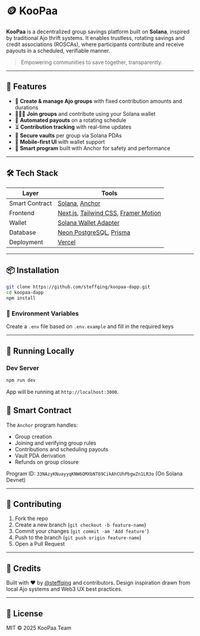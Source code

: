 # 🪙 KooPaa

**KooPaa** is a decentralized group savings platform built on **Solana**, inspired by traditional Ajo thrift systems. It enables trustless, rotating savings and credit associations (ROSCAs), where participants contribute and receive payouts in a scheduled, verifiable manner.

> Empowering communities to save together, transparently.

---

## 🚀 Features

- 📆 **Create & manage Ajo groups** with fixed contribution amounts and durations
- 🧑‍🤝‍🧑 **Join groups** and contribute using your Solana wallet
- 🔁 **Automated payouts** on a rotating schedule
- ⏳ **Contribution tracking** with real-time updates
- 🔐 **Secure vaults** per group via Solana PDAs
- 📲 **Mobile-first UI** with wallet support
- 🧠 **Smart program** built with Anchor for safety and performance

---

## 🛠️ Tech Stack

| Layer          | Tools                                                                                                                     |
| -------------- | ------------------------------------------------------------------------------------------------------------------------- |
| Smart Contract | [Solana](https://solana.com/), [Anchor](https://book.anchor-lang.com/)                                                    |
| Frontend       | [Next.js](https://nextjs.org/), [Tailwind CSS](https://tailwindcss.com/), [Framer Motion](https://www.framer.com/motion/) |
| Wallet         | [Solana Wallet Adapter](https://github.com/solana-labs/wallet-adapter)                                                    |
| Database       | [Neon PostgreSQL](https://neon.tech/), [Prisma](https://www.prisma.io/)                                                   |
| Deployment     | [Vercel](https://vercel.com/)                                                                                             |

---

## 📦 Installation

```bash
git clone https://github.com/steffqing/koopaa-dapp.git
cd koopaa-dapp
npm install
```

### 🔐 Environment Variables

Create a `.env` file based on `.env.example` and fill in the required keys

---

## 🧪 Running Locally

### Dev Server

```bash
npm run dev
```

App will be running at `http://localhost:3000`.

## 🧱 Smart Contract

The `Anchor` program handles:

- Group creation
- Joining and verifying group rules
- Contributions and scheduling payouts
- Vault PDA derivation
- Refunds on group closure

Program ID: `33NAzyKNuayyqKNW6QMXbNT69CikAhCUhPbgwZn1LR3o` (On Solana Devnet)

---

## 👥 Contributing

1. Fork the repo
2. Create a new branch (`git checkout -b feature-name`)
3. Commit your changes (`git commit -am 'Add feature'`)
4. Push to the branch (`git push origin feature-name`)
5. Open a Pull Request

---

## 🤝 Credits

Built with ❤️ by [@steffqing](https://github.com/steffqing) and contributors.
Design inspiration drawn from local Ajo systems and Web3 UX best practices.

---

## 📄 License

MIT © 2025 KooPaa Team
